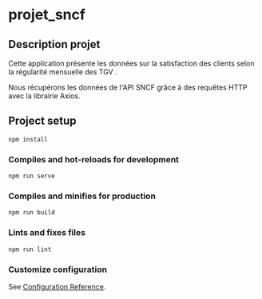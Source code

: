 # projet_sncf

## Description projet
Cette application présente les données sur la satisfaction des clients selon la régularité mensuelle des TGV .

Nous récupérons les données de l'API SNCF grâce à des requêtes HTTP avec la librairie Axios.

## Project setup
```
npm install
```

### Compiles and hot-reloads for development
```
npm run serve
```

### Compiles and minifies for production
```
npm run build
```

### Lints and fixes files
```
npm run lint
```

### Customize configuration
See [Configuration Reference](https://cli.vuejs.org/config/).
